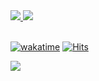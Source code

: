 <a href="https://aprilnea.me#gh-light-mode-only">
  <img src="https://cdn.aprilnea.me/img/profile-info/light.png?#gh-light-mode-only">
</a>
<a href="https://aprilnea.me#gh-dark-mode-only">
  <img src="https://cdn.aprilnea.me/img/profile-info/dark.png?#gh-dark-mode-only">
</a>

<br>
<br>

[![wakatime](https://wakatime.com/badge/user/73c50485-c4d6-4789-9cde-59a9c984e815.svg?style=flat-square)](https://wakatime.com/@73c50485-c4d6-4789-9cde-59a9c984e815)
[![Hits](https://hits.aprilnea.com/hits?url=https://github.com/aprilnea)](https://hits.aprilnea.com)


<picture>
  <source
    srcset="https://github-readme-stats.vercel.app/api?username=AprilNEA&include_all_commits=true&show=prs_merged&show_icons=true&hide_title=true&hide_border=true&theme=dark"
    media="(prefers-color-scheme: dark)"
  />
  <source
    srcset="https://github-readme-stats.vercel.app/api?username=AprilNEA&include_all_commits=true&show=prs_merged&show_icons=true&theme=transparent&hide_title=true&hide_border=true"
    media="(prefers-color-scheme: light), (prefers-color-scheme: no-preference)"
  />
  <img src="https://github-readme-stats.vercel.app/api?username=AprilNEA&include_all_commits=true&show=prs_merged&show_icons=true&theme=transparent&hide_title=true&hide_border=true" align="left" />
</picture>

